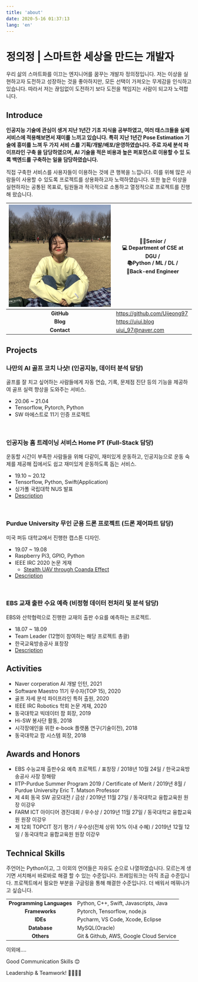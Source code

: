 ```yaml
---
title: 'about'
date: 2020-5-16 01:37:13
lang: 'en'
---
```


# 정의정 | 스마트한 세상을 만드는 개발자

우리 삶의 스마트화를 이끄는 엔지니어를 꿈꾸는 개발자 정의정입니다. 저는 이상을 실현하고자 도전하고 성장하는 것을 좋아하지만,
모든 선택이 가져오는 무게감을 인식하고 있습니다. 따라서 저는 끊임없이 도전하기 보다 도전을 책임지는 사람이 되고자 노력합니다.

## Introduce

**인공지능 기술에 관심이 생겨 지난 1년간 기초 지식을 공부하였고, 여러 태스크들을 실제 서비스에 적용해보면서 재미를 느끼고 있습니다. 특히 지난 1년간 Pose Estimation 기술에 흥미를 느껴 두 가지 서비 스를 기획/개발/배포/운영하였습니다. 주로 자세 분석 파이프라인 구축 을 담당하였으며, AI 기술을 적은 비용과 높은 퍼포먼스로 이용할 수 있 도록 백엔드를 구축하는 일을 담당하였습니다.**

직접 구축한 서비스를 사용자들이 이용하는 것에 큰 행복을 느낍니다. 이를 위해 많은 사람들이 사용할 수 있도록 프로젝트를 상용화하고자 노력하였습니다. 또한 높은 이상을 실현하자는 공통된 목표로, 팀원들과 적극적으로 소통하고 열정적으로 프로젝트를 진행해 왔습니다.

| ![profile](./images/profile.jpeg) | 👩‍🎓Senior / <br> 💻 Department of CSE at DGU / <br> 📚Python / ML / DL / <br> 📍Back-end Engineer |
| :-------------------------------: | ------------------------------------------------------------------------------------------------ |
|            **GitHub**             | <https://github.com/Uijeong97>                                                                   |
|             **Blog**              | <https://uiui.blog>                                                                              |
|            **Contact**            | <uiui_97@naver.com>                                                                              |

## Projects

### 나만의 AI 골프 코치 나샷! (인공지능, 데이터 분석 담당)

골프를 잘 치고 싶어하는 사람들에게 자동 연습, 기록, 문제점 진단 등의 기능을 제공하여 골프 실력 향상을 도와주는 서비스.

- 20.06 ~ 21.04
- Tensorflow, Pytorch, Python
- SW 마에스트로 11기 인증 프로젝트

<br>

### 인공지능 홈 트레이닝 서비스 Home PT (Full-Stack 담당)

운동할 시간이 부족한 사람들을 위해 다같이, 재미있게 운동하고, 인공지능으로 운동 숙제를 제공해 집에서도 쉽고 재미있게 운동하도록 돕는 서비스.

- 19.10 ~ 20.12
- Tensorflow, Python, Swift(Application)
- 싱가폴 국립대학 NUS 발표
- [Description](homept_desc.md)

<br>

### Purdue University 무인 군용 드론 프로젝트 (드론 제어파트 담당)

미국 퍼듀 대학교에서 진행한 캡스톤 디자인.

- 19.07 ~ 19.08
- Raspberry Pi3, GPIO, Python
- IEEE IRC 2020 논문 게재
  - [Stealth UAV through Coanda Effect](https://arxiv.org/abs/2005.14629)
- [Description](purdue_desc.md)

<br>

### EBS 교재 출판 수요 예측 (비정형 데이터 전처리 및 분석 담당)

EBS와 산학협력으로 진행한 교재의 출판 수요를 예측하는 프로젝트.

- 18.07 ~ 18.09
- Team Leader (12명이 참여하는 해당 프로젝트 총괄)
- 한국교육방송공사 표창장
- [Description](ebs_desc.md)

## Activities

- Naver corperation AI 개발 인턴, 2021
- Software Maestro 11기 우수자(TOP 15), 2020
- 골프 자세 분석 파이프라인 특허 출원, 2020
- IEEE IRC Robotics 학회 논문 게재, 2020
- 동국대학교 빅데이터 팜 회장, 2019
- Hi-SW 봉사단 활동, 2018
- 시각장애인을 위한 e-book 플랫폼 연구(기술이전), 2018
- 동국대학교 팜 시스템 회장, 2018

## Awards and Honors

- EBS 수능교재 출판수요 예측 프로젝트 / 표창장 / 2018년 10월 24일 / 한국교육방송공사 사장 장해랑
- IITP-Purdue Summer Program 2019 / Certificate of Merit / 2019년 8월 / Purdue University Eric T. Matson Professor
- 제 4회 동국 SW 공모대전 / 금상 / 2019년 11월 27일 / 동국대학교 융합교육원 원장 이강우
- FARM ICT 아이디어 경진대회 / 우수상 / 2019년 11월 27일 / 동국대학교 융합교육원 원장 이강우
- 제 12회 TOPCIT 정기 평가 / 우수상(전체 상위 10% 이내 수혜) / 2019년 12월 12일 / 동국대학교 융합교육원 원장 이강우

## Technical Skills

주언어는 Python이고, 그 이외의 언어들은 자유도 순으로 나열하였습니다. 모르는게 생기면 서치해서 바로바로 해결 할 수 있는 수준입니다.
프레임워크는 아직 초급 수준입니다. 프로젝트에서 필요한 부분을 구글링을 통해 해결한 수준입니다. 더 배워서 메꿔나가고 싶습니다.

|                           |                                         |
| :-----------------------: | --------------------------------------- |
| **Programming Languages** | Python, C++, Swift, Javascripts, Java   |
|      **Frameworks**       | Pytorch, Tensorflow, node.js            |
|         **IDEs**          | Pycharm, VS Code, Xcode, Eclipse        |
|       **Database**        | MySQL(Oracle)                           |
|        **Others**         | Git & Github, AWS, Google Cloud Service |

이외에....

Good Communication Skills 😊

Leadership & Teamwork! 👩‍👩‍👧‍👧
